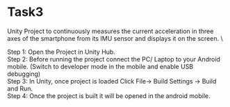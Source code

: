 # Task3
Unity Project to continuously measures the current acceleration in three axes of the smartphone from its IMU sensor and displays it on the screen. \


Step 1: Open the Project in Unity Hub. \
Step 2: Before running the project connect the PC/ Laptop to your Android mobile. (Switch to developer mode in the mobile and enable USB debugging) \
Step 3: In Unity, once project is loaded Click File-> Build Settings -> Build and Run. \
Step 4: Once the project is built it will be opened in the android mobile.
